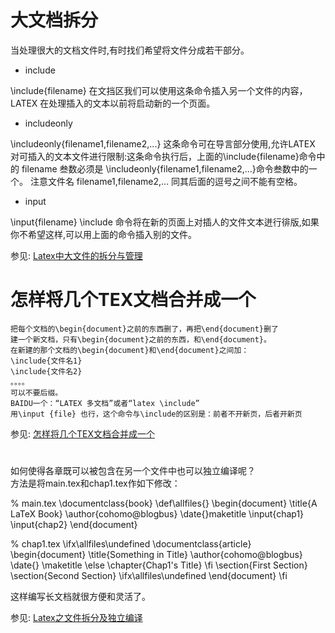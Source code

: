 # 大文档拆分
当处理很大的文档文件时,有时找们希望将文件分成若干部分。

* include

\include{filename} 在文挡区我们可以使用这条命令插入另一个文件的内容，LATEX 在处理插入的文本以前将启动新的一个页面。

* includeonly

\includeonly{filename1,filename2,...} 这条命令可在导言部分使用,允许LATEX 对可插入的文本文件进行限制:这条命令执行后，上面的\include{filename}命令中的 filename 叁数必须是 \includeonly{filename1,filename2,...}命令叁数中的一个。 注意文件名 filename1,filename2,... 同其后面的逗号之间不能有空格。

* input

\input{filename} \include 命令将在新的页面上对插人的文件文本迸行徘版,如果你不希望这样,可以用上面的命令插入别的文件。 

参见: [Latex中大文件的拆分与管理](http://www.eetop.cn/blog/html/03/6503-33399.html)


# 怎样将几个TEX文档合并成一个
```
把每个文档的\begin{document}之前的东西删了，再把\end{document}删了
建一个新文档，只有\begin{document}之前的东西，和\end{document}。
在新建的那个文档的\begin{document}和\end{document}之间加：
\include{文件名1}
\include{文件名2}
。。。。
可以不要后缀。
BAIDU一个：“LATEX 多文档”或者“latex \include”
用\input {file} 也行，这个命令与\include的区别是：前者不开新页，后者开新页
```
参见: [怎样将几个TEX文档合并成一个](http://bbs.ctex.org/forum.php?mod=viewthread&tid=48737)

# 

如何使得各章既可以被包含在另一个文件中也可以独立编译呢？   
方法是将main.tex和chap1.tex作如下修改：

% main.tex
\documentclass{book}
\def\allfiles{}
\begin{document}
\title{A LaTeX Book}
\author{cohomo@blogbus}
\date{}maketitle
\input{chap1}
\input{chap2}
\end{document}

% chap1.tex 
\ifx\allfiles\undefined
\documentclass{article}
\begin{document}
\title{Something in Title}
\author{cohomo@blogbus}
\date{}
\maketitle
\else
\chapter{Chap1's Title}
\fi
\section{First Section}
\section{Second Section}
\ifx\allfiles\undefined
\end{document}
\fi

这样编写长文档就很方便和灵活了。

参见: [Latex之文件拆分及独立编译](http://blog.sina.com.cn/s/blog_59cf67260101eat1.html)
